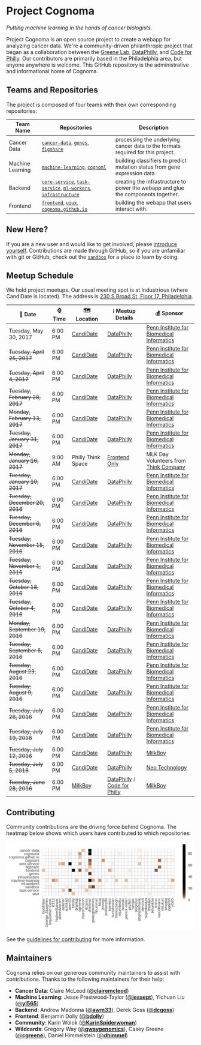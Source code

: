 # Project Cognoma

_Putting machine learning in the hands of cancer biologists._

Project Cognoma is an open source project to create a webapp for analyzing cancer data. We're a community-driven philanthropic project that began as a collaboration between the [Greene Lab](http://www.greenelab.com/ "Greene Lab at Penn"), [DataPhilly](https://www.meetup.com/DataPhilly/ "DataPhilly Meetup"), and [Code for Philly](https://codeforphilly.org/ "Code for Philly"). Our contributors are primarily based in the Philadelphia area, but anyone anywhere is welcome. This GitHub repository is the administrative and informational home of Cognoma.

## Teams and Repositories

The project is composed of four teams with their own corresponding repositories:

| Team Name | Repositories | Description |
|-----------|--------------|-------------|
| Cancer Data | [`cancer-data`](https://github.com/cognoma/cancer-data), [`genes`](https://github.com/cognoma/genes), [`figshare`](https://github.com/cognoma/figshare) | processing the underlying cancer data to the formats required for this project. |
| Machine Learning | [`machine-learning`](https://github.com/cognoma/machine-learning), [`cognoml`](https://github.com/cognoma/cognoml) | building classifiers to predict mutation status from gene expression data. |
| Backend | [`core-service`](https://github.com/cognoma/core-service), [`task-service`](https://github.com/cognoma/task-service), [`ml-workers`](https://github.com/cognoma/ml-workers), [`infrastructure`](https://github.com/cognoma/infrastructure) | creating the infrastructure to power the webapp and glue the components together. |
| Frontend | [`frontend`](https://github.com/cognoma/frontend), [`uiux`](https://github.com/cognoma/uiux), [`cognoma.github.io`](https://github.com/cognoma/cognoma.github.io) | building the webapp that users interact with. |

## New Here?

If you are a new user and would like to get involved, please [introduce yourself](https://github.com/cognoma/cognoma/issues/2 "Issue #2: Introduce yourself here to get involved"). Contributions are made through GitHub, so if you are unfamiliar with git or GitHub, check out the [`sandbox`](https://github.com/cognoma/sandbox) for a place to learn by doing.

## Meetup Schedule

We hold project meetups. Our usual meeting spot is at Industrious (where CandiDate is located). The address is [230 S Broad St, Floor 17, Philadelphia](https://goo.gl/maps/Anoo4SUE9At "Google Maps").

| 📅 Date | ⌚ Time | 🗺 Location | ℹ️ Meetup Details | 💰 Sponsor |
|--------|---------|-----------|-----------|-------------|
| Tuesday, May 30, 2017 | 6:00 PM | [CandiDate](http://www.candidatephilly.com/) | [DataPhilly](https://www.meetup.com/DataPhilly/events/239701435/) | [Penn Institute for Biomedical Informatics](http://upibi.org/) |
| ~~Tuesday, April 25, 2017~~ | 6:00 PM | [CandiDate](http://www.candidatephilly.com/) | [DataPhilly](https://www.meetup.com/DataPhilly/events/239416274/) | [Penn Institute for Biomedical Informatics](http://upibi.org/) |
| ~~Tuesday, April 4, 2017~~ | 6:00 PM | [CandiDate](http://www.candidatephilly.com/) | [DataPhilly](https://www.meetup.com/DataPhilly/events/238698413/) | [Penn Institute for Biomedical Informatics](http://upibi.org/) |
| ~~Tuesday, February 28, 2017~~ | 6:00 PM | [CandiDate](http://www.candidatephilly.com/) | [DataPhilly](https://www.meetup.com/DataPhilly/events/237710256/) | [Penn Institute for Biomedical Informatics](http://upibi.org/) |
| ~~Monday, February 13, 2017~~ | 6:00 PM | [CandiDate](http://www.candidatephilly.com/) | [DataPhilly](https://www.meetup.com/DataPhilly/events/237369158/) | [Penn Institute for Biomedical Informatics](http://upibi.org/) |
| ~~Tuesday, January 31, 2017~~ | 6:00 PM | [CandiDate](http://www.candidatephilly.com/) | [DataPhilly](https://www.meetup.com/DataPhilly/events/237148044/) | [Penn Institute for Biomedical Informatics](http://upibi.org/) |
| ~~Monday, January 16, 2017~~ | 9:00 AM | Philly Think Space | [Frontend Only](https://codeforphilly.org/blog/mlk_day_of_service_with_think_company) | MLK Day Volunteers from [Think Company](https://www.thinkcompany.com/) |
| ~~Tuesday, January 10, 2017~~ | 6:00 PM | [CandiDate](http://www.candidatephilly.com/) | [DataPhilly](https://www.meetup.com/DataPhilly/events/236382207/) | [Penn Institute for Biomedical Informatics](http://upibi.org/) |
| ~~Tuesday, December 20, 2016~~ | 6:00 PM | [CandiDate](http://www.candidatephilly.com/) | [DataPhilly](https://www.meetup.com/DataPhilly/events/236118502/) | [Penn Institute for Biomedical Informatics](http://upibi.org/) |
| ~~Tuesday, December 6, 2016~~ | 6:00 PM | [CandiDate](http://www.candidatephilly.com/) | [DataPhilly](https://www.meetup.com/DataPhilly/events/235882962/) | [Penn Institute for Biomedical Informatics](http://upibi.org/) |
| ~~Tuesday, November 15, 2016~~ | 6:00 PM | [CandiDate](http://www.candidatephilly.com/) | [DataPhilly](https://www.meetup.com/DataPhilly/events/235299731/) | [Penn Institute for Biomedical Informatics](http://upibi.org/) |
| ~~Tuesday, November 1, 2016~~ | 6:00 PM | [CandiDate](http://www.candidatephilly.com/) | [DataPhilly](https://www.meetup.com/DataPhilly/events/234971229/) | [Penn Institute for Biomedical Informatics](http://upibi.org/) |
| ~~Tuesday, October 18, 2016~~ | 6:00 PM | [CandiDate](http://www.candidatephilly.com/) | [DataPhilly](https://www.meetup.com/DataPhilly/events/234676933/) | [Penn Institute for Biomedical Informatics](http://upibi.org/) |
| ~~Tuesday, October 4, 2016~~ | 6:00 PM | [CandiDate](http://www.candidatephilly.com/) | [DataPhilly](https://www.meetup.com/DataPhilly/events/234268259/) | [Penn Institute for Biomedical Informatics](http://upibi.org/) |
| ~~Monday, September 19, 2016~~ | 6:00 PM | [CandiDate](http://www.candidatephilly.com/) | [DataPhilly](https://www.meetup.com/DataPhilly/events/234124464/) | [Penn Institute for Biomedical Informatics](http://upibi.org/) |
| ~~Tuesday, September 6, 2016~~ | 6:00 PM | [CandiDate](http://www.candidatephilly.com/) | [DataPhilly](https://www.meetup.com/DataPhilly/events/233403039/) | [Penn Institute for Biomedical Informatics](http://upibi.org/) |
| ~~Tuesday, August 23, 2016~~ | 6:00 PM | [CandiDate](http://www.candidatephilly.com/) | [DataPhilly](https://www.meetup.com/DataPhilly/events/233403001/) | [Penn Institute for Biomedical Informatics](http://upibi.org/) |
| ~~Tuesday, August 9, 2016~~ | 6:00 PM | [CandiDate](http://www.candidatephilly.com/) | [DataPhilly](https://www.meetup.com/DataPhilly/events/233070705/) | [Penn Institute for Biomedical Informatics](http://upibi.org/) |
| ~~Tuesday, July 26, 2016~~ | 6:00 PM | [CandiDate](http://www.candidatephilly.com/) | [DataPhilly](https://www.meetup.com/DataPhilly/events/232785717/) | [Penn Institute for Biomedical Informatics](http://upibi.org/) |
| ~~Tuesday, July 19, 2016~~ | 6:00 PM | [CandiDate](http://www.candidatephilly.com/) | [DataPhilly](https://www.meetup.com/DataPhilly/events/232591931/) | [Penn Institute for Biomedical Informatics](http://upibi.org/) |
| ~~Tuesday, July 12, 2016~~ | 6:00 PM | [CandiDate](http://www.candidatephilly.com/) | [DataPhilly](https://www.meetup.com/DataPhilly/events/232470548/) | [MilkBoy](http://www.milkboyphilly.com/) |
| ~~Tuesday, July 5, 2016~~ | 6:00 PM | [CandiDate](http://www.candidatephilly.com/) | [DataPhilly](https://www.meetup.com/DataPhilly/events/232137908/) | [Neo Technology](https://neo4j.com/) |
| ~~Tuesday, June 28, 2016~~ | 6:00 PM | [MilkBoy](http://www.milkboyphilly.com/) | [DataPhilly](https://www.meetup.com/DataPhilly/events/230814092/) / [Code for Philly](http://www.meetup.com/Code-for-Philly/events/230802415/) | [MilkBoy](http://www.milkboyphilly.com/) |

## Contributing

Community contributions are the driving force behind Cognoma. The heatmap below shows which users have contributed to which repositories:

![Contribution Heatmap](contrib/contribution-heatmap.png "Intensity shows the number of contributions") 

See the [guidelines for contributing](CONTRIBUTING.md) for more information.

## Maintainers

Cognoma relies on our generous community maintainers to assist with contributions. Thanks to the following maintainers for their help:

+ **Cancer Data**: Claire McLeod ([@**clairemcleod**](https://github.com/clairemcleod))
+ **Machine Learning**: Jesse Prestwood-Taylor ([@**jessept**](https://github.com/jessept)), Yichuan Liu ([@**yl565**](https://github.com/yl565))
+ **Backend**: Andrew Madonna ([@**awm33**](https://github.com/awm33)), Derek Goss ([@**dcgoss**](https://github.com/dcgoss))
+ **Frontend**: Benjamin Dolly ([@**bdolly**](https://github.com/bdolly))
+ **Community**: Karin Wolok ([@**KarinSpiderwoman**](https://github.com/KarinSpiderwoman))
+ **Wildcards**: Gregory Way ([@**gwaygenomics**](https://github.com/gwaygenomics)), Casey Greene ([@**cgreene**](https://github.com/cgreene)), Daniel Himmelstein ([@**dhimmel**](https://github.com/dhimmel))
